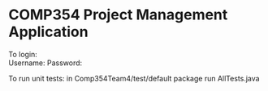 # COMP354 Project Management Application 

To login:  
Username:
Password:

To run unit tests: 
in Comp354Team4/test/default package 
run AllTests.java
